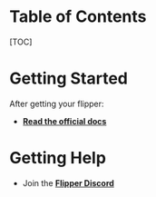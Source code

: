 # Table of Contents
[TOC]

# Getting Started
After getting your flipper:

- [**Read the official docs**](https://docs.flipper.net)

# Getting Help
- Join the [**Flipper Discord**](https://flipperzero.one/discord)